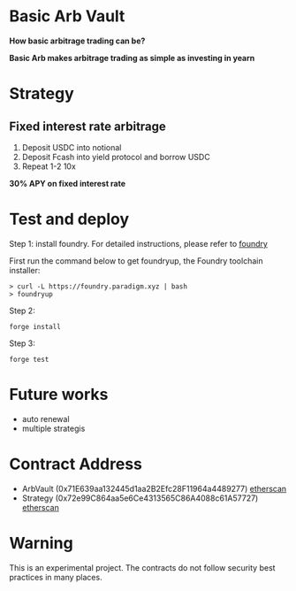 # Basic Arb Vault
**How basic arbitrage trading can be?**

**Basic Arb makes arbitrage trading as simple as investing in yearn**

# Strategy
## Fixed interest rate arbitrage

1. Deposit USDC into notional
2. Deposit Fcash into yield protocol and borrow USDC
3. Repeat 1-2 10x

**30% APY on fixed interest rate** 

# Test and deploy

Step 1: install foundry. For detailed instructions, please refer to [foundry](https://github.com/foundry-rs/foundry) 

First run the command below to get foundryup, the Foundry toolchain installer:
```
> curl -L https://foundry.paradigm.xyz | bash
> foundryup
```
Step 2:
```
forge install
```
Step 3:

```
forge test
```

# Future works

* auto renewal
* multiple strategis

# Contract Address
* ArbVault (0x71E639aa132445d1aa2B2Efc28F11964a4489277) [etherscan](https://etherscan.io/address/0x71e639aa132445d1aa2b2efc28f11964a4489277#code)
* Strategy (0x72e99C864aa5e6Ce4313565C86A4088c61A57727) [etherscan](https://etherscan.io/address/0x72e99c864aa5e6ce4313565c86a4088c61a57727#code)

# Warning
This is an experimental project.
The contracts do not follow security best practices in many places.
